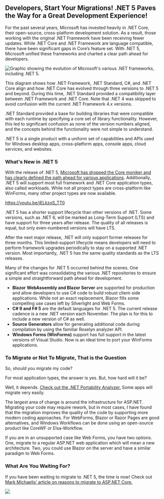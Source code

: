 

## Developers, Start Your Migrations! .NET 5 Paves the Way for a Great Development Experience!

For the past several years, Microsoft has invested heavily in .NET Core, their open-source, cross-platform development solution. As a result, those working with the original .NET Framework have been receiving fewer updates. While .NET Core and .NET Framework are language compatible, there have been significant gaps in Core’s feature set. With .NET 5, Microsoft unified these frameworks and charted a clear path ahead for developers.

![Graphic showing the evolution of Microsoft's various .NET frameworks, including .NET 5.](https://intellitect.com/wp-content/uploads/2021/04/dotnet5.png ".NET 5 VIDEO: A New Era in .NET")

This diagram shows how .NET Framework, .NET Standard, C#, and .NET Core align and how .NET Core has evolved through three versions to .NET 5 and beyond. During this time, .NET Standard provided a compatibility layer between .NET Framework and .NET Core. Note that .NET 4 was skipped to avoid confusion with the current .NET Framework 4.x versions.

.NET Standard provided a base for building libraries that were compatible with each runtime by specifying a core set of library functionality. However, this led to significant confusion as none of the version numbers aligned, and the concepts behind the functionality were not simple to understand.

.NET 5 is a single product with a uniform set of capabilities and APIs used for Windows desktop apps, cross-platform apps, console apps, cloud services, and websites.

### What's New in .NET 5

With the release of .NET 5, [Microsoft has dropped the Core moniker and has clearly defined the path ahead for various applications](https://docs.microsoft.com/en-us/dotnet/core/dotnet-five#net-50-doesnt-replace-net-standard). Additionally, .NET 5 will support most full framework and .NET Core application types, also called workloads. While not all project types are cross-platform like WinForms, many other project types are now available.

https://youtu.be/jELkzoS_TT0

.NET 5 has a shorter support lifecycle than other versions of .NET. Some versions, such as .NET 6, will be marked as Long-Term Support (LTS) and have support for three years after release. The quality of all releases is equal, but only even-numbered versions will have LTS.

After the next major release, .NET will only support former releases for three months. This limited-support lifecycle means developers will need to perform framework upgrades periodically to stay on a supported .NET version. Most importantly, .NET 5 has the same quality standards as the LTS releases.

Many of the changes for .NET 5 occurred behind the scenes. One significant effort was consolidating the various .NET repositories to ensure a simple and straightforward path ahead for development.  

- **Blazor** **WebAssembly and Blazor Server** are supported for production and allow developers to use C# code to build robust client-side applications. While not an exact replacement, Blazor fills some compelling use cases left by Silverlight and Web Forms.
- **C# 9 and F# 5** are the default languages for .NET 5. The current release cadence is a new .NET version each November. The plan is for this to include a new version of C# as well. 
- **Source Generators** allow for generating additional code during compilation by using the familiar Roselyn analyzer API.
- **Windows Forms (WinForms)** support has full support in the latest versions of Visual Studio. Now is an ideal time to port your WinForms applications.

### To Migrate or Not To Migrate, That is the Question

So, should you migrate my code?

For most application types, the answer is yes. But, how hard will it be?

Well, it depends. [Check out the .NET Portability Analyzer.](https://docs.microsoft.com/en-us/dotnet/standard/analyzers/portability-analyzer) Some apps will migrate very easily.

The largest area of change is around the infrastructure for ASP.NET. Migrating your code may require rework, but in most cases, I have found that the migration improves the quality of the code by supporting more modern coding approaches. For WebForms, Blazor or Razor Pages are good alternatives, and Windows Workflows can be done using an open-source product like CoreWF or Elsa-Workflow.

If you are in an unsupported case like Web Forms, you have two options. One, migrate to a regular ASP.NET web application which will mean a new architecture. Two, you could use Blazor on the server and have a similar paradigm to Web Forms.

### What Are You Waiting For?

If you have been waiting to migrate to .NET 5, the time is now! Check out [Mark Michaelis’ article on reasons to migrate to ASP.NET Core.](/intellitect-today-migrate-asp-net-core/)

[![](https://intellitect.com/wp-content/uploads/2021/04/blog-job-ad-2-1024x129.png)](/join-our-team/ ".NET 5 VIDEO: A New Era in .NET")
